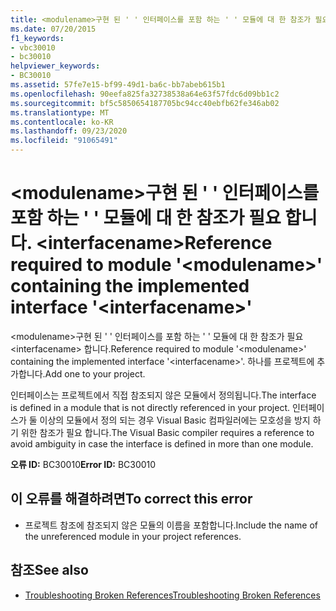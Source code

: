 ```yaml
---
title: <modulename>구현 된 ' ' 인터페이스를 포함 하는 ' ' 모듈에 대 한 참조가 필요 합니다. <interfacename>
ms.date: 07/20/2015
f1_keywords:
- vbc30010
- bc30010
helpviewer_keywords:
- BC30010
ms.assetid: 57fe7e15-bf99-49d1-ba6c-bb7abeb615b1
ms.openlocfilehash: 90eefa825fa32738538a64e63f57fdc6d09bb1c2
ms.sourcegitcommit: bf5c5850654187705bc94cc40ebfb62fe346ab02
ms.translationtype: MT
ms.contentlocale: ko-KR
ms.lasthandoff: 09/23/2020
ms.locfileid: "91065491"
---
```

# <a name="reference-required-to-module-modulename-containing-the-implemented-interface-interfacename"></a><span data-ttu-id="27dc3-102">\<modulename>구현 된 ' ' 인터페이스를 포함 하는 ' ' 모듈에 대 한 참조가 필요 합니다. \<interfacename></span><span class="sxs-lookup"><span data-stu-id="27dc3-102">Reference required to module '\<modulename>' containing the implemented interface '\<interfacename>'</span></span>

<span data-ttu-id="27dc3-103">\<modulename>구현 된 ' ' 인터페이스를 포함 하는 ' ' 모듈에 대 한 참조가 필요 \<interfacename> 합니다.</span><span class="sxs-lookup"><span data-stu-id="27dc3-103">Reference required to module '\<modulename>' containing the implemented interface '\<interfacename>'.</span></span> <span data-ttu-id="27dc3-104">하나를 프로젝트에 추가합니다.</span><span class="sxs-lookup"><span data-stu-id="27dc3-104">Add one to your project.</span></span>  
  
 <span data-ttu-id="27dc3-105">인터페이스는 프로젝트에서 직접 참조되지 않은 모듈에서 정의됩니다.</span><span class="sxs-lookup"><span data-stu-id="27dc3-105">The interface is defined in a module that is not directly referenced in your project.</span></span> <span data-ttu-id="27dc3-106">인터페이스가 둘 이상의 모듈에서 정의 되는 경우 Visual Basic 컴파일러에는 모호성을 방지 하기 위한 참조가 필요 합니다.</span><span class="sxs-lookup"><span data-stu-id="27dc3-106">The Visual Basic compiler requires a reference to avoid ambiguity in case the interface is defined in more than one module.</span></span>  
  
 <span data-ttu-id="27dc3-107">**오류 ID:** BC30010</span><span class="sxs-lookup"><span data-stu-id="27dc3-107">**Error ID:** BC30010</span></span>  
  
## <a name="to-correct-this-error"></a><span data-ttu-id="27dc3-108">이 오류를 해결하려면</span><span class="sxs-lookup"><span data-stu-id="27dc3-108">To correct this error</span></span>  
  
- <span data-ttu-id="27dc3-109">프로젝트 참조에 참조되지 않은 모듈의 이름을 포함합니다.</span><span class="sxs-lookup"><span data-stu-id="27dc3-109">Include the name of the unreferenced module in your project references.</span></span>  
  
## <a name="see-also"></a><span data-ttu-id="27dc3-110">참조</span><span class="sxs-lookup"><span data-stu-id="27dc3-110">See also</span></span>

- [<span data-ttu-id="27dc3-111">Troubleshooting Broken References</span><span class="sxs-lookup"><span data-stu-id="27dc3-111">Troubleshooting Broken References</span></span>](/visualstudio/ide/troubleshooting-broken-references)
